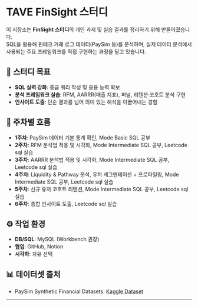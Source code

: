 # TAVE FinSight 스터디

이 저장소는 **FinSight 스터디**의 개인 과제 및 실습 결과를 정리하기 위해 만들어졌습니다.  
SQL을 활용해 핀테크 거래 로그 데이터(PaySim 등)를 분석하며, 실제 데이터 분석에서 사용되는 주요 프레임워크를 직접 구현하는 과정을 담고 있습니다.

## 🎯 스터디 목표
- **SQL 실력 강화**: 중급 쿼리 작성 및 응용 능력 확보  
- **분석 프레임워크 실습**: RFM, AARRR(매출 지표), 퍼널, 리텐션·코호트 분석 구현  
- **인사이트 도출**: 단순 결과를 넘어 의미 있는 해석을 이끌어내는 경험  

## 📅 주차별 흐름
- **1주차**: PaySim 데이터 기본 통계 확인, Mode Basic SQL 공부
- **2주차**: RFM 분석법 적용 및 시각화, Mode Intermediate SQL 공부, Leetcode sql 실습  
- **3주차**: AARRR 분석법 적용 및 시각화, Mode Intermediate SQL 공부, Leetcode sql 실습  
- **4주차**: Liquidity & Pathway 분석, 유저 세그멘테이션 + 프로파일링, Mode Intermediate SQL 공부, Leetcode sql 실습
- **5주차**: 신규 유저 코호트 리텐션, Mode Intermediate SQL 공부, Leetcode sql 실습  
- **6주차**: 종합 인사이트 도출, Leetcode sql 실습

## ⚙️ 작업 환경
- **DB/SQL**: MySQL (Workbench 권장)  
- **협업**: GitHub, Notion  
- **시각화**: 자유 선택  

## 📊 데이터셋 출처
- PaySim Synthetic Financial Datasets: [Kaggle Dataset](https://www.kaggle.com/datasets/ntnu-testimon/paysim1)  

---
